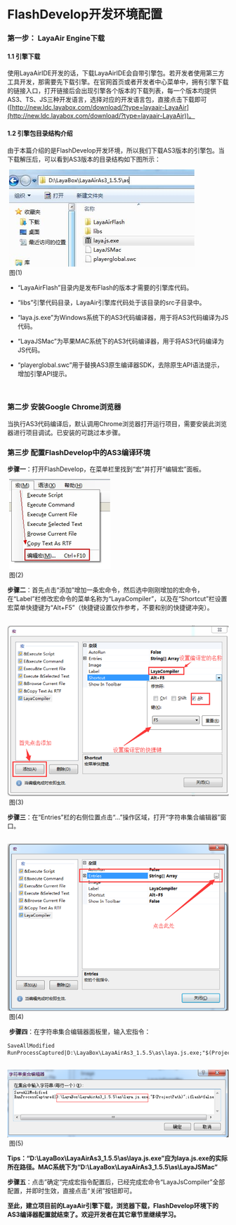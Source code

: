 # FlashDevelop开发环境配置

### 第一步： LayaAir Engine下载

#### 1.1 引擎下载

​     使用LayaAirIDE开发的话，下载LayaAirIDE会自带引擎包。若开发者使用第三方工具开发，那需要先下载引擎。在官网首页或者开发者中心菜单中，拥有引擎下载的链接入口，打开链接后会出现引擎各个版本的下载列表，每一个版本均提供AS3、TS、JS三种开发语言，选择对应的开发语言包，直接点击下载即可([http://new.ldc.layabox.com/download/?type=layaair-LayaAir](http://new.ldc.layabox.com/download/?type=layaair-LayaAir))。 

####  1.2 引擎包目录结构介绍 

由于本篇介绍的是FlashDevelop开发环境，所以我们下载AS3版本的引擎包。当下载解压后，可以看到AS3版本的目录结构如下图所示：

​    ![图片1.jpg](img/1.png)<br/>
​  图(1)

- “LayaAirFlash”目录内是发布Flash的版本才需要的引擎库代码。

- “libs”引擎代码目录，LayaAir引擎库代码处于该目录的src子目录中。

- “laya.js.exe”为Windows系统下的AS3代码编译器，用于将AS3代码编译为JS代码。

- “LayaJSMac”为苹果MAC系统下的AS3代码编译器，用于将AS3代码编译为JS代码。

- “playerglobal.swc”用于替换AS3原生编译器SDK，去除原生API语法提示，增加引擎API提示。 

  ​



### 第二步 安装Google Chrome浏览器

​    当执行AS3代码编译后，默认调用Chrome浏览器打开运行项目，需要安装此浏览器进行项目调试。已安装的可跳过本步骤。

 

### 第三步 配置FlashDevelop中的AS3编译环境

​    **步骤一**：打开FlashDevelop，在菜单栏里找到“宏”并打开“编辑宏”面板。

​    ![blob.png](img/2.png)<br/>
​  图(2)

​    **步骤二**：首先点击“添加”增加一条宏命令，然后选中刚刚增加的宏命令，在“Label”栏修改宏命令的菜单名称为“LayaCompiler”，以及在“Shortcut”栏设置宏菜单快捷键为“Alt+F5”（快捷键设置仅作参考，不要和别的快捷键冲突）。

​    ![blob.png](img/3.png)<br/>
​  图(3)

​    **步骤三**：在“Entries”栏的右侧位置点击“...”操作区域，打开“字符串集合编辑器”窗口。

​    ![blob.png](img/4.png)<br/>
​  图(4)

​    **步骤四**：在字符串集合编辑器面板里，输入宏指令：

```
SaveAllModified
RunProcessCaptured|D:\LayaBox\LayaAirAs3_1.5.5\as\laya.js.exe;"$(ProjectPath)";iflash=false;
```

​    ![blob.png](img/5.png)<br/>
​  图(5)

**Tips：“D:\LayaBox\LayaAirAs3_1.5.5\as\laya.js.exe”应为laya.js.exe的实际所在路径。MAC系统下为“D:\LayaBox\LayaAirAs3_1.5.5\as\LayaJSMac”**




​    **步骤五**：点击”确定“完成宏指令配置后，已经完成宏命令“LayaJsCompiler”全部配置，并即时生效，直接点击“关闭”按钮即可。

  

**至此，建立项目前的LayaAir引擎下载，浏览器下载，FlashDevelop环境下的AS3编译器配置就结束了。欢迎开发者在其它章节里继续学习。**

